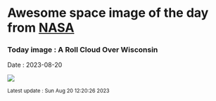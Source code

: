 
# Awesome space image of the day from [NASA](https://api.nasa.gov/)

### Today image : A Roll Cloud Over Wisconsin
Date : 2023-08-20

![](https://apod.nasa.gov/apod/image/2308/rollcloud_hanrahan_960.jpg)

<small>Latest update : Sun Aug 20 12:20:26 2023</small>
        